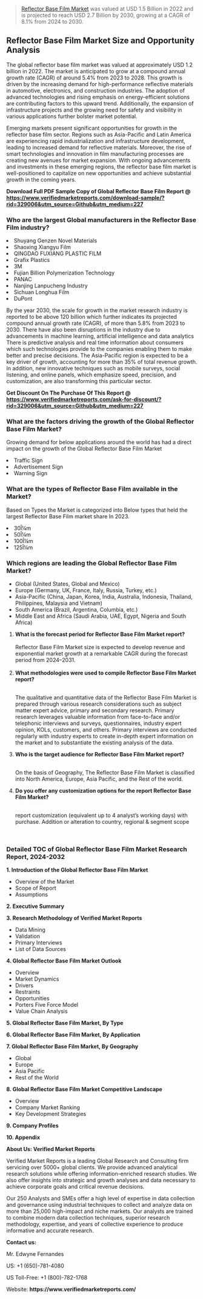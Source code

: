 <blockquote><p><p><a href="https://www.verifiedmarketreports.com/download-sample/?rid=329006&utm_source=Github&utm_medium=227" target="_blank">Reflector Base Film Market</a> was valued at USD 1.5 Billion in 2022 and is projected to reach USD 2.7 Billion by 2030, growing at a CAGR of 8.1% from 2024 to 2030.</p></blockquote><p><h2>Reflector Base Film Market Size and Opportunity Analysis</h2> <p>The global reflector base film market was valued at approximately USD 1.2 billion in 2022. The market is anticipated to grow at a compound annual growth rate (CAGR) of around 5.4% from 2023 to 2028. This growth is driven by the increasing demand for high-performance reflective materials in automotive, electronics, and construction industries. The adoption of advanced technologies and rising emphasis on energy-efficient solutions are contributing factors to this upward trend. Additionally, the expansion of infrastructure projects and the growing need for safety and visibility in various applications further bolster market potential.</p> <p>Emerging markets present significant opportunities for growth in the reflector base film sector. Regions such as Asia-Pacific and Latin America are experiencing rapid industrialization and infrastructure development, leading to increased demand for reflective materials. Moreover, the rise of smart technologies and innovation in film manufacturing processes are creating new avenues for market expansion. With ongoing advancements and investments in these emerging regions, the reflector base film market is well-positioned to capitalize on new opportunities and achieve substantial growth in the coming years.</p> </p><p class=""><strong>Download Full PDF Sample Copy of Global Reflector Base Film Report @ <a href="https://www.verifiedmarketreports.com/download-sample/?rid=329006&amp;utm_source=Github&amp;utm_medium=227" target="_blank">https://www.verifiedmarketreports.com/download-sample/?rid=329006&amp;utm_source=Github&amp;utm_medium=227</a></strong></p><h3 id="" class="">Who are the largest Global manufacturers in the Reflector Base Film industry?</h3><p><li>Shuyang Genzen Novel Materials</li><li> Shaoxing Xiangyu Film</li><li> QINGDAO FUXIANG PLASTIC FILM</li><li> Grafix Plastics</li><li> 3M</li><li> Fujian Billion Polymerization Technology</li><li> PANAC</li><li> Nanjing Lanpucheng Industry</li><li> Sichuan Longhua Film</li><li> DuPont</li></p><div class=""><div class="" dir="" data-message-author-role="" data-message-id="" data-message-model-slug=""><div class=""><div class=""><div class=""><div class="" dir="" data-message-author-role="" data-message-id="" data-message-model-slug=""><div class=""><div class=""><p>By the year 2030, the scale for growth in the market research industry is reported to be above 120 billion which further indicates its projected compound annual growth rate (CAGR), of more than 5.8% from 2023 to 2030. There have also been disruptions in the industry due to advancements in machine learning, artificial intelligence and data analytics There is predictive analysis and real time information about consumers which such technologies provide to the companies enabling them to make better and precise decisions. The Asia-Pacific region is expected to be a key driver of growth, accounting for more than 35% of total revenue growth. In addition, new innovative techniques such as mobile surveys, social listening, and online panels, which emphasize speed, precision, and customization, are also transforming this particular sector.</p><p><strong>Get Discount On The Purchase Of This Report @&nbsp; <a href="https://www.verifiedmarketreports.com/ask-for-discount/?rid=329006&amp;utm_source=Github&amp;utm_medium=227" target="_blank">https://www.verifiedmarketreports.com/ask-for-discount/?rid=329006&amp;utm_source=Github&amp;utm_medium=227</a></strong></p></div></div></div></div></div></div></div></div><h3 id="" class="">What are the factors driving the growth of the Global Reflector Base Film Market?</h3><p id="" class="">Growing demand for below applications around the world has had a direct impact on the growth of the Global Reflector Base Film Market</p><p id="" class=""><li>Traffic Sign</li><li> Advertisement Sign</li><li> Warning Sign</li></p><h3 id="" class="">What are the types of Reflector Base Film available in the Market?</h3><p id="" class="">Based on Types the Market is categorized into Below types that held the largest Reflector Base Film market share In 2023.</p><p id="" class=""><li>30Î¼m</li><li> 50Î¼m</li><li> 100Î¼m</li><li> 125Î¼m</li></p><h3 id="" class="">Which regions are leading the Global Reflector Base Film Market?</h3><ul><li>Global (United States, Global and Mexico)</li><li>Europe (Germany, UK, France, Italy, Russia, Turkey, etc.)</li><li>Asia-Pacific (China, Japan, Korea, India, Australia, Indonesia, Thailand, Philippines, Malaysia and Vietnam)</li><li>South America (Brazil, Argentina, Columbia, etc.)</li><li>Middle East and Africa (Saudi Arabia, UAE, Egypt, Nigeria and South Africa)</li></ul><p><ol><li><strong>What is the forecast period for Reflector Base Film Market report?<br /></strong><br /><span data-sheets-root="1" data-sheets-value="{&quot;1&quot;:2,&quot;2&quot;:&quot;XXXX size is expected to develop revenue and exponential market growth at a remarkable CAGR during the forecast period from 2024&ndash;2030.&quot;}" data-sheets-userformat="{&quot;2&quot;:12674,&quot;4&quot;:{&quot;1&quot;:2,&quot;2&quot;:16776960},&quot;10&quot;:2,&quot;11&quot;:0,&quot;15&quot;:&quot;Arial&quot;,&quot;16&quot;:12}">Reflector Base Film Market size is expected to develop revenue and exponential market growth at a remarkable CAGR during the forecast period from 2024&ndash;2031.</span><br /><br /></li><li><strong>What methodologies were used to compile Reflector Base Film Market report?<br /><br /></strong><p>The qualitative and quantitative data of the&nbsp;Reflector Base Film Market is prepared through various research considerations such as subject matter expert advice, primary and secondary research. Primary research leverages valuable information from face-to-face and/or telephonic interviews and surveys, questionnaires, industry expert opinion, KOLs, customers, and others. Primary interviews are conducted regularly with industry experts to create in-depth expert information on the market and to substantiate the existing analysis of the data.&nbsp;</p></li><li><strong>Who is the target audience for Reflector Base Film Market report?<br /><br /></strong><p>On the basis of Geography, The&nbsp;Reflector Base Film Market is classified into North America, Europe, Asia Pacific, and the Rest of the world.</p></li><li><strong>Do you offer any customization options for the report Reflector Base Film Market?<br /><br /></strong><p>report customization (equivalent up to 4 analyst&rsquo;s working days) with purchase. Addition or alteration to country, regional &amp; segment scope</p><p>&nbsp;</p></li></ol></p><h3 id="" class="">Detailed TOC of Global Reflector Base Film Market Research Report, 2024-2032</h3><p id="" class=""><strong>1. Introduction of the Global Reflector Base Film Market</strong></p><ul><li>Overview of the Market</li><li>Scope of Report</li><li>Assumptions</li></ul><p id="" class=""><strong>2. Executive Summary</strong></p><p id="" class=""><strong>3. Research Methodology of&nbsp;Verified Market Reports</strong></p><ul><li>Data Mining</li><li>Validation</li><li>Primary Interviews</li><li>List of Data Sources</li></ul><p id="" class=""><strong>4. Global Reflector Base Film Market Outlook</strong></p><ul><li>Overview</li><li>Market Dynamics</li><li>Drivers</li><li>Restraints</li><li>Opportunities</li><li>Porters Five Force Model</li><li>Value Chain Analysis</li></ul><p id="" class=""><strong>5. Global Reflector Base Film Market, By&nbsp;Type</strong></p><p id="" class=""><strong>6. Global Reflector Base Film Market, By Application</strong></p><p id="" class=""><strong>7. Global Reflector Base Film Market, By Geography</strong></p><ul><li>Global</li><li>Europe</li><li>Asia Pacific</li><li>Rest of the World</li></ul><p id="" class=""><strong>8. Global Reflector Base Film Market Competitive Landscape</strong></p><ul><li>Overview</li><li>Company Market Ranking</li><li>Key Development Strategies</li></ul><p id="" class=""><strong>9. Company Profiles</strong></p><p id="" class=""><strong>10. Appendix</strong></p><p id="" class=""><strong>About Us: Verified Market Reports</strong></p><p id="" class="">Verified Market Reports is a leading Global Research and Consulting firm servicing over 5000+ global clients. We provide advanced analytical research solutions while offering information-enriched research studies. We also offer insights into strategic and growth analyses and data necessary to achieve corporate goals and critical revenue decisions.</p><p id="" class="">Our 250 Analysts and SMEs offer a high level of expertise in data collection and governance using industrial techniques to collect and analyze data on more than 25,000 high-impact and niche markets. Our analysts are trained to combine modern data collection techniques, superior research methodology, expertise, and years of collective experience to produce informative and accurate research.</p><p id="" class=""><strong>Contact us:</strong></p><p id="" class="">Mr. Edwyne Fernandes</p><p id="" class="">US: +1 (650)-781-4080</p><p id="" class="">US Toll-Free: +1 (800)-782-1768</p><p id="" class="">Website: <a target="" data-test-app-aware-link=""><strong>https://www.verifiedmarketreports.com/</strong></a></p>
